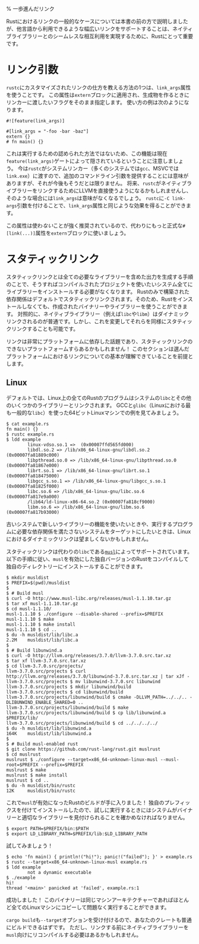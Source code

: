 % 一歩進んだリンク

Rustにおけるリンクの一般的なケースについては本書の前の方で説明しましたが、他言語から利用できるような幅広いリンクをサポートすることは、ネイティブライブラリーとのシームレスな相互利用を実現するために、Rustにとって重要です。

# リンク引数

`rustc`にカスタマイズされたリンクの仕方を教える方法の1つは、`link_args`属性を使うことです。
この属性は`extern`ブロックに適用され、生成物を作るときにリンカーに渡したいフラグをそのまま指定します。
使い方の例は次のようになります。

``` no_run
#![feature(link_args)]

#[link_args = "-foo -bar -baz"]
extern {}
# fn main() {}
```

これは実行するための認められた方法ではないため、この機能は現在`feature(link_args)`ゲートによって隠されているということに注意しましょう。
今は`rustc`がシステムリンカー（多くのシステムでは`gcc`、MSVCでは`link.exe`）に渡すので、追加のコマンドライン引数を提供することには意味がありますが、それが今後もそうだとは限りません。
将来、`rustc`がネイティブライブラリーをリンクするためにLLVMを直接使うようになるかもしれませんし、そのような場合には`link_args`は意味がなくなるでしょう。
`rustc`に`-C link-args`引数を付けることで、`link_args`属性と同じような効果を得ることができます。

この属性は使わ*ない*ことが強く推奨されているので、代わりにもっと正式な`#[link(...)]`属性を`extern`ブロックに使いましょう。

# スタティックリンク

スタティックリンクとは全ての必要なライブラリーを含めた出力を生成する手順のことで、そうすればコンパイルされたプロジェクトを使いたいシステム全てにライブラリーをインストールする必要がなくなります。
Rustのみで構築された依存関係はデフォルトでスタティックリンクされます。そのため、Rustをインストールしなくても、作成されたバイナリーやライブラリーを使うことができます。
対照的に、ネイティブライブラリー（例えば`libc`や`libm`）はダイナミックリンクされるのが普通です。しかし、これを変更してそれらを同様にスタティックリンクすることも可能です。

リンクは非常にプラットフォームに依存した話題であり、スタティックリンクのできないプラットフォームすらあるかもしれません！
このセクションは選んだプラットフォームにおけるリンクについての基本が理解できていることを前提とします。

## Linux

デフォルトでは、Linux上の全てのRustのプログラムはシステムの`libc`とその他のいくつかのライブラリーとリンクされます。
GCCと`glibc`（Linuxにおける最も一般的な`libc`）を使った64ビットLinuxマシンでの例を見てみましょう。

``` text
$ cat example.rs
fn main() {}
$ rustc example.rs
$ ldd example
        linux-vdso.so.1 =>  (0x00007ffd565fd000)
        libdl.so.2 => /lib/x86_64-linux-gnu/libdl.so.2 (0x00007fa81889c000)
        libpthread.so.0 => /lib/x86_64-linux-gnu/libpthread.so.0 (0x00007fa81867e000)
        librt.so.1 => /lib/x86_64-linux-gnu/librt.so.1 (0x00007fa818475000)
        libgcc_s.so.1 => /lib/x86_64-linux-gnu/libgcc_s.so.1 (0x00007fa81825f000)
        libc.so.6 => /lib/x86_64-linux-gnu/libc.so.6 (0x00007fa817e9a000)
        /lib64/ld-linux-x86-64.so.2 (0x00007fa818cf9000)
        libm.so.6 => /lib/x86_64-linux-gnu/libm.so.6 (0x00007fa817b93000)
```

古いシステムで新しいライブラリーの機能を使いたいときや、実行するプログラムに必要な依存関係を満たさないシステムをターゲットにしたいときは、Linuxにおけるダイナミックリンクは望ましくないかもしれません。

スタティックリンクは代わりの`libc`である[`musl`](http://www.musl-libc.org/)によってサポートされています。
以下の手順に従い、`musl`を有効にした独自バージョンのRustをコンパイルして独自のディレクトリーにインストールすることができます。

```text
$ mkdir musldist
$ PREFIX=$(pwd)/musldist
$
$ # Build musl
$ curl -O http://www.musl-libc.org/releases/musl-1.1.10.tar.gz
$ tar xf musl-1.1.10.tar.gz
$ cd musl-1.1.10/
musl-1.1.10 $ ./configure --disable-shared --prefix=$PREFIX
musl-1.1.10 $ make
musl-1.1.10 $ make install
musl-1.1.10 $ cd ..
$ du -h musldist/lib/libc.a
2.2M    musldist/lib/libc.a
$
$ # Build libunwind.a
$ curl -O http://llvm.org/releases/3.7.0/llvm-3.7.0.src.tar.xz
$ tar xf llvm-3.7.0.src.tar.xz
$ cd llvm-3.7.0.src/projects/
llvm-3.7.0.src/projects $ curl http://llvm.org/releases/3.7.0/libunwind-3.7.0.src.tar.xz | tar xJf -
llvm-3.7.0.src/projects $ mv libunwind-3.7.0.src libunwind
llvm-3.7.0.src/projects $ mkdir libunwind/build
llvm-3.7.0.src/projects $ cd libunwind/build
llvm-3.7.0.src/projects/libunwind/build $ cmake -DLLVM_PATH=../../.. -DLIBUNWIND_ENABLE_SHARED=0 ..
llvm-3.7.0.src/projects/libunwind/build $ make
llvm-3.7.0.src/projects/libunwind/build $ cp lib/libunwind.a $PREFIX/lib/
llvm-3.7.0.src/projects/libunwind/build $ cd ../../../../
$ du -h musldist/lib/libunwind.a
164K    musldist/lib/libunwind.a
$
$ # Build musl-enabled rust
$ git clone https://github.com/rust-lang/rust.git muslrust
$ cd muslrust
muslrust $ ./configure --target=x86_64-unknown-linux-musl --musl-root=$PREFIX --prefix=$PREFIX
muslrust $ make
muslrust $ make install
muslrust $ cd ..
$ du -h musldist/bin/rustc
12K     musldist/bin/rustc
```

これで`musl`が有効になったRustのビルドが手に入りました！
独自のプレフィックスを付けてインストールしたので、試しに実行するときにはシステムがバイナリーと適切なライブラリーを見付けられることを確かめなければなりません。

```text
$ export PATH=$PREFIX/bin:$PATH
$ export LD_LIBRARY_PATH=$PREFIX/lib:$LD_LIBRARY_PATH
```

試してみましょう！

```text
$ echo 'fn main() { println!("hi!"); panic!("failed"); }' > example.rs
$ rustc --target=x86_64-unknown-linux-musl example.rs
$ ldd example
        not a dynamic executable
$ ./example
hi!
thread '<main>' panicked at 'failed', example.rs:1
```

成功しました！
このバイナリーは同じマシンアーキテクチャーであればほとんど全てのLinuxマシンにコピーして問題なく実行することができます。

`cargo build`も`--target`オプションを受け付けるので、あなたのクレートも普通にビルドできるはずです。
ただし、リンクする前にネイティブライブラリーを`musl`向けにリコンパイルする必要はあるかもしれません。
